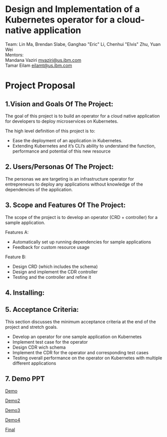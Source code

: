 # Design and Implementation of a Kubernetes operator for a cloud-native application

Team: Lin Ma, Brendan Slabe, Ganghao "Eric" Li, Chenhui "Elvis" Zhu, Yuan Wei   
Mentors:  
Mandana Vaziri ​mvaziri@us.ibm.com​  
Tamar Eilam eilamt@us.ibm.com  

# Project Proposal 

## 1.Vision and Goals Of The Project:
The goal of this project is to build an operator for a cloud native application for developers to deploy microservices on Kubernetes. 

The high level definition of this project is to: 
* Ease the deployment of an application in Kubernetes.
* Extending Kubernetes and it’s CLI’s ability to understand the function, performance and potential of this new resource  


## 2. Users/Personas Of The Project:
The personas we are targeting is an infrastructure operator for entrepreneurs to deploy any applications without knowledge of the dependencies of the application.


## 3. Scope and Features Of The Project:
The scope of the project is to develop an operator (CRD + controller) for a sample application.

Features A:
* Automatically set up running dependencies for sample applications  
* Feedback for custom resource usage 

Feature B:
* Design CRD (which includes the schema)
* Design and implement the CDR controller
* Testing and the controller and refine it 

## 4. Installing:



## 5. Acceptance Criteria:
This section discusses the minimum acceptance criteria at the end of the project and stretch goals.

* Develop an operator for one sample application on Kubernetes 
* Implement test case for the operator 
* Design CDR wich schema 
*  Implement the CDR for the operator and corresponding test cases 
* Testing overall performance on the operator on Kubernetes with multiple different applications 

## 7. Demo PPT
[Demo](https://docs.google.com/presentation/d/1BU5wfGXK9S8Pf8SZImy87siaeywIGy-xiimfU3lXoaY/edit)  


[Demo2](https://docs.google.com/presentation/d/1gmJYY3QYA_xBIzChOqLy_ovGRANse0GVDBQ747lgFTE/edit#slide=id.g70d0994122_1_2956)


[Demo3](https://docs.google.com/presentation/d/10IKEp8qYGuKD5has8A5orP4RJ6Knr88RqPgRaFwaDdI/edit#slide=id.p)


[Demo4](https://docs.google.com/presentation/d/10--GophiCxISNXilWHVruWOu4IiQ06m_fROMDC1EthA/edit#slide=id.g732f1a43a8_0_107) 


[Final](https://docs.google.com/presentation/d/14BEiWadCBx_q0WPgXZw_FoNf3Y3B75TwLAfUIig8MqM/edit#slide=id.g800f20a85e_3_2123)


